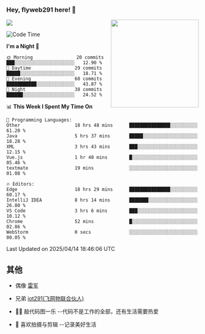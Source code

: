 ### Hey, flyweb291 here! 👋

![](https://metrics.lecoq.io/cherry291?template=classic&config.timezone=Asia%2FShanghai)
<img align='right' src="https://media.giphy.com/media/M9gbBd9nbDrOTu1Mqx/giphy.gif" width="230">
<!-- ![](https://github-readme-stats-ouuan.vercel.app/api?username=flyweb291&theme=dark&show_icons=true) -->

<!--START_SECTION:waka-->
![Code Time](http://img.shields.io/badge/Code%20Time-1%2C112%20hrs%2014%20mins-blue)

**I'm a Night 🦉** 

```text
🌞 Morning                20 commits          ███░░░░░░░░░░░░░░░░░░░░░░   12.90 % 
🌆 Daytime                29 commits          █████░░░░░░░░░░░░░░░░░░░░   18.71 % 
🌃 Evening                68 commits          ███████████░░░░░░░░░░░░░░   43.87 % 
🌙 Night                  38 commits          ██████░░░░░░░░░░░░░░░░░░░   24.52 % 
```


📊 **This Week I Spent My Time On** 

```text
💬 Programming Languages: 
Other                    18 hrs 48 mins      ███████████████░░░░░░░░░░   61.20 % 
Java                     5 hrs 37 mins       █████░░░░░░░░░░░░░░░░░░░░   18.28 % 
XML                      3 hrs 43 mins       ███░░░░░░░░░░░░░░░░░░░░░░   12.15 % 
Vue.js                   1 hr 40 mins        █░░░░░░░░░░░░░░░░░░░░░░░░   05.46 % 
textmate                 19 mins             ░░░░░░░░░░░░░░░░░░░░░░░░░   01.08 % 

🔥 Editors: 
Edge                     18 hrs 29 mins      ███████████████░░░░░░░░░░   60.17 % 
IntelliJ IDEA            8 hrs 14 mins       ███████░░░░░░░░░░░░░░░░░░   26.80 % 
VS Code                  3 hrs 6 mins        ███░░░░░░░░░░░░░░░░░░░░░░   10.12 % 
Chrome                   52 mins             █░░░░░░░░░░░░░░░░░░░░░░░░   02.86 % 
WebStorm                 0 secs              ░░░░░░░░░░░░░░░░░░░░░░░░░   00.05 % 
```


 Last Updated on 2025/04/14 18:46:06 UTC
<!--END_SECTION:waka-->

<!--
**flyweb291/数字游牧人** is a ✨ _special_ ✨ repository because its `README.md` (this file) appears on your GitHub profile.

Here are some ideas to get you started:

- 🔭 I’m currently working on ...
- 🌱 I’m currently learning ...
- 👯 I’m looking to collaborate on ...
- 🤔 I’m looking for help with ...
- 💬 Ask me about ...
- 📫 How to reach me: ...
- 😄 Pronouns: ...
- ⚡ Fun fact: ...
-->

 ## 其他
 
- 偶像 [雷军](https://weibo.com/u/1749127163)
- 兄弟 [iot291(飞网物联合伙人)](https://github.com/iot291)

- 👨‍💻 敲代码图一乐    --代码不是工作的全部，还有生活需要热爱
- 🎥 喜欢拍摄与剪辑  --记录美好生活

